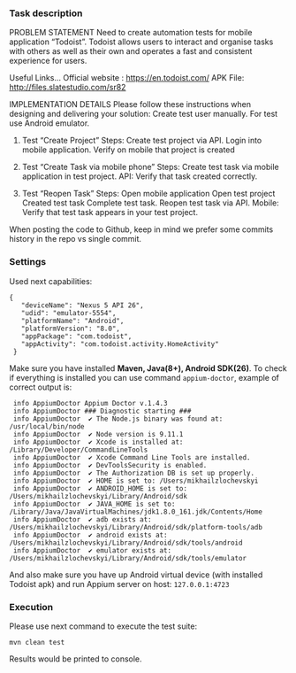 ### Task description

PROBLEM STATEMENT
Need to create automation tests for mobile application “Todoist”. 
Todoist allows users to interact and organise tasks with others as well as their own and operates a fast and consistent experience for users.

Useful Links...
Official website : https://en.todoist.com/
APK File: http://files.slatestudio.com/sr82

IMPLEMENTATION DETAILS
Please follow these instructions when designing and delivering your solution:
   Create test user manually. 
For test use Android emulator.


1. Test “Create Project”
Steps:
Create test project via API.
Login into mobile application.
Verify on mobile that project is created

2. Test “Create Task via mobile phone”
Steps:
Create test task via mobile application in test project.
API: Verify that task created correctly. 

3. Test “Reopen Task”
Steps: 
Open mobile application
Open test project
Created test task
Complete test task.
Reopen test task via API.
Mobile: Verify that test task appears in your test project. 

When posting the code to Github, keep in mind we prefer some commits history in the repo vs single commit.

### Settings

Used next capabilities:

```
{
   "deviceName": "Nexus 5 API 26",
   "udid": "emulator-5554",
   "platformName": "Android",
   "platformVersion": "8.0",
   "appPackage": "com.todoist",
   "appActivity": "com.todoist.activity.HomeActivity"
 }
 ```

Make sure you have installed **Maven, Java(8+), Android SDK(26)**. 
To check if everything is installed you can use command `appium-doctor`, example of correct output is:

```
 info AppiumDoctor Appium Doctor v.1.4.3
 info AppiumDoctor ### Diagnostic starting ###
 info AppiumDoctor  ✔ The Node.js binary was found at: /usr/local/bin/node
 info AppiumDoctor  ✔ Node version is 9.11.1
 info AppiumDoctor  ✔ Xcode is installed at: /Library/Developer/CommandLineTools
 info AppiumDoctor  ✔ Xcode Command Line Tools are installed.
 info AppiumDoctor  ✔ DevToolsSecurity is enabled.
 info AppiumDoctor  ✔ The Authorization DB is set up properly.
 info AppiumDoctor  ✔ HOME is set to: /Users/mikhailzlochevskyi
 info AppiumDoctor  ✔ ANDROID_HOME is set to: /Users/mikhailzlochevskyi/Library/Android/sdk
 info AppiumDoctor  ✔ JAVA_HOME is set to: /Library/Java/JavaVirtualMachines/jdk1.8.0_161.jdk/Contents/Home
 info AppiumDoctor  ✔ adb exists at: /Users/mikhailzlochevskyi/Library/Android/sdk/platform-tools/adb
 info AppiumDoctor  ✔ android exists at: /Users/mikhailzlochevskyi/Library/Android/sdk/tools/android
 info AppiumDoctor  ✔ emulator exists at: /Users/mikhailzlochevskyi/Library/Android/sdk/tools/emulator
 ```
 
And also make sure you have up Android virtual device (with installed Todoist apk) and run Appium server on host:
`127.0.0.1:4723`

### Execution

Please use next command to execute the test suite:

`mvn clean test`

Results would be printed to console.
